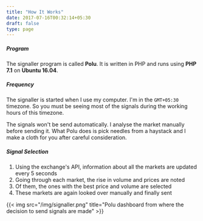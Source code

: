 ```yaml
---
title: "How It Works"
date: 2017-07-16T00:32:14+05:30
draft: false
type: page
---
```


##### Program

The signaller program is called **Polu**. It is written in PHP and runs using  **PHP 7.1** on **Ubuntu 16.04**.

##### Frequency

The signaller is started when I use my computer. I'm in the `GMT+05:30` timezone. So you must be seeing most of the signals during the working hours of this timezone.

The signals won't be send automatically. I analyse the market manually before sending it. What Polu does is pick needles from a haystack and I make a cloth for you after careful consideration.

##### Signal Selection

1. Using the exchange's API, information about all the markets are updated every 5 seconds
2. Going through each market, the rise in volume and prices are noted
3. Of them, the ones with the best price and volume are selected
4. These markets are again looked over manually and finally sent

{{< img src="/img/signaller.png" title="Polu dashboard from where the decision to send signals are made" >}}

